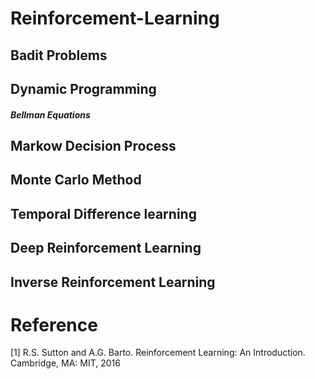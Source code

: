 # Reinforcement-Learning

## Badit Problems

## Dynamic Programming
##### Bellman Equations

## Markow Decision Process

## Monte Carlo Method

## Temporal Difference learning

## Deep Reinforcement Learning

## Inverse Reinforcement Learning

# Reference

[1] R.S. Sutton and A.G. Barto. Reinforcement Learning: An Introduction. Cambridge, MA: MIT, 2016 

